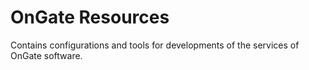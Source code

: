 # OnGate Resources

Contains configurations and tools for developments of the
services of OnGate software.
